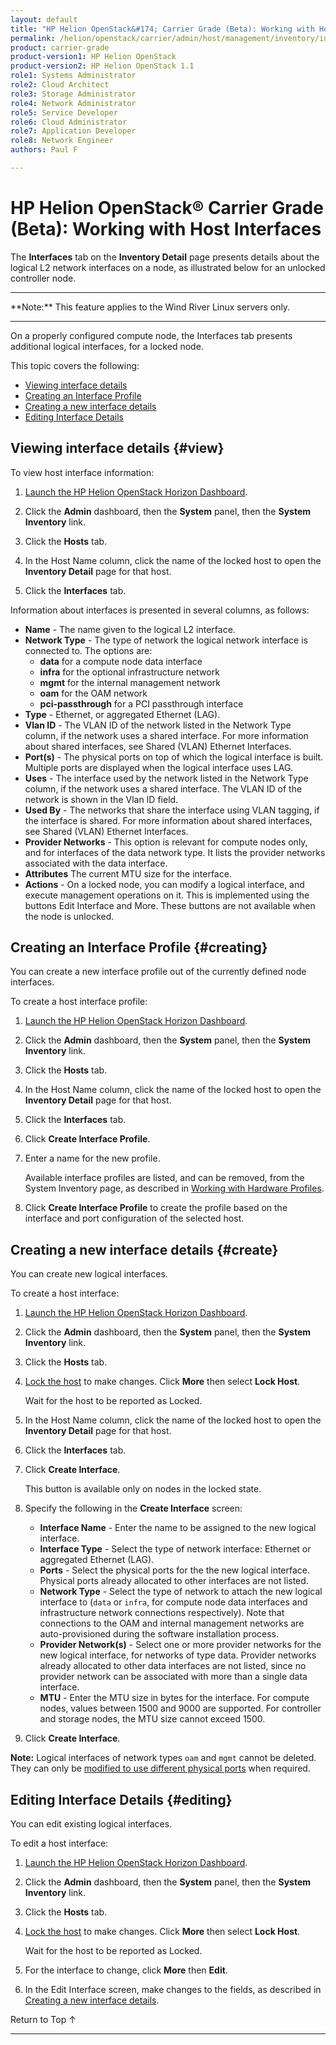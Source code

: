 ```yaml
---
layout: default
title: "HP Helion OpenStack&#174; Carrier Grade (Beta): Working with Host Interfaces"
permalink: /helion/openstack/carrier/admin/host/management/inventory/interfaces/
product: carrier-grade
product-version1: HP Helion OpenStack
product-version2: HP Helion OpenStack 1.1
role1: Systems Administrator 
role2: Cloud Architect 
role3: Storage Administrator 
role4: Network Administrator 
role5: Service Developer 
role6: Cloud Administrator 
role7: Application Developer 
role8: Network Engineer 
authors: Paul F

---
```

<!--UNDER REVISION-->

<script>

function PageRefresh {
onLoad="window.refresh"
}

PageRefresh();

</script>

<!-- <p style="font-size: small;"> <a href="/helion/openstack/carrier/services/imaging/overview/">&#9664; PREV</a> | <a href="/helion/openstack/carrier/services/overview/">&#9650; UP</a> | <a href="/helion/openstack/carrier/services/object/overview/"> NEXT &#9654</a> </p> -->

# HP Helion OpenStack&#174; Carrier Grade (Beta): Working with Host Interfaces
<!-- From the Titanium Server Admin Guide -->

The **Interfaces** tab on the **Inventory Detail** page presents details about the logical L2 network interfaces on a node, as illustrated below for an unlocked controller node.

<hr>
**Note:** This feature applies to the Wind River Linux servers only.
<hr>

On a properly configured compute node, the Interfaces tab presents additional logical interfaces, for a locked node.

This topic covers the following:

* [Viewing interface details](#view)
* [Creating an Interface Profile](#creating)
* [Creating a new interface details](#create)
* [Editing Interface Details](#editing)

## Viewing interface details {#view}

To view host interface information:

1. [Launch the HP Helion OpenStack Horizon Dashboard](/helion/openstack/carrier/dashboard/login/).

2. Click the **Admin** dashboard, then the **System** panel, then the **System Inventory** link.

3. Click the **Hosts** tab.

4. In the Host Name column, click the name of the locked host to open the **Inventory Detail** page for that host.

5. Click the **Interfaces** tab.

Information about interfaces is presented in several columns, as follows:

* **Name** - The name given to the logical L2 interface.
* **Network Type** - The type of network the logical network interface is connected to. The options are:
	* **data** for a compute node data interface
	* **infra** for the optional infrastructure network
	* **mgmt** for the internal management network
	* **oam** for the OAM network
	* **pci-passthrough** for a PCI passthrough interface
* **Type** - Ethernet, or aggregated Ethernet (LAG).
* **Vlan ID** - The VLAN ID of the network listed in the Network Type column, if the network uses a shared interface. For more information about shared interfaces, see Shared (VLAN) Ethernet Interfaces.
* **Port(s)** - The physical ports on top of which the logical interface is built. Multiple ports are displayed when the logical interface uses LAG.
* **Uses** - The interface used by the network listed in the Network Type column, if the network uses a shared interface. The VLAN ID of the network is shown in the Vlan ID field.
* **Used By** - The networks that share the interface using VLAN tagging, if the interface is shared. For more information about shared interfaces, see Shared (VLAN) Ethernet Interfaces.
* **Provider Networks** - This option is relevant for compute nodes only, and for interfaces of the data network type. It lists the provider networks associated with the data interface.
* **Attributes** The current MTU size for the interface.
* **Actions** - On a locked node, you can modify a logical interface, and execute management operations on it. This is implemented using the buttons Edit Interface and More. These buttons are not available when the node is unlocked.


## Creating an Interface Profile {#creating}

You can create a new interface profile out of the currently defined node interfaces. 

To create a host interface profile:

1. [Launch the HP Helion OpenStack Horizon Dashboard](/helion/openstack/carrier/dashboard/login/).

2. Click the **Admin** dashboard, then the **System** panel, then the **System Inventory** link.

3. Click the **Hosts** tab.

4. In the Host Name column, click the name of the locked host to open the **Inventory Detail** page for that host.

5. Click the **Interfaces** tab.

6. Click **Create Interface Profile**. 

7. Enter a name for the new profile.

	Available interface profiles are listed, and can be removed, from the System Inventory page, as described in [Working with Hardware Profiles](/helion/openstack/carrier/admin/host/management/inventory/hardware/).

8. Click **Create Interface Profile** to create the profile based on the interface and port configuration of the selected host.  

## Creating a new interface details {#create}

You can create new logical interfaces. 

To create a host interface:

1. [Launch the HP Helion OpenStack Horizon Dashboard](/helion/openstack/carrier/dashboard/login/).

2. Click the **Admin** dashboard, then the **System** panel, then the **System Inventory** link.

3. Click the **Hosts** tab.

4. [Lock the host](/helion/openstack/carrier/admin/host/management/inventory/lock/) to make changes. Click **More** then select **Lock Host**.

	Wait for the host to be reported as Locked.

5. In the Host Name column, click the name of the locked host to open the **Inventory Detail** page for that host.

6. Click the **Interfaces** tab.

7. Click **Create Interface**.

	This button is available only on nodes in the locked state. 

8. Specify the following in the **Create Interface** screen:

	* **Interface Name** - Enter the name to be assigned to the new logical interface.
	* **Interface Type** - Select the type of network interface: Ethernet or aggregated Ethernet (LAG).
	* **Ports** - Select the physical ports for the the new logical interface. Physical ports already allocated to other interfaces are not listed.
	* **Network Type** - Select the type of network to attach the new logical interface to (`data` or `infra`, for compute node data interfaces and infrastructure network connections respectively). Note that connections to the OAM and internal management networks are auto-provisioned during the software installation process.
	* **Provider Network(s)** - Select one or more provider networks for the new logical interface, for networks of type data. Provider networks already allocated to other data interfaces are not listed, since no provider network can be associated with more than a single data interface.
	* **MTU** - Enter the MTU size in bytes for the interface. For compute nodes, values between 1500 and 9000 are supported. For controller and storage nodes, the MTU size cannot exceed 1500.

9. Click **Create Interface**.

**Note:** Logical interfaces of network types `oam` and `mgmt` cannot be deleted. They can only be [modified to use different physical ports](#editing) when required.


## Editing Interface Details {#editing}

You can edit existing logical interfaces. 

To edit a host interface:

1. [Launch the HP Helion OpenStack Horizon Dashboard](/helion/openstack/carrier/dashboard/login/).

2. Click the **Admin** dashboard, then the **System** panel, then the **System Inventory** link.

3. Click the **Hosts** tab.

4. [Lock the host](/helion/openstack/carrier/admin/host/management/inventory/lock/) to make changes. Click **More** then select **Lock Host**.

	Wait for the host to be reported as Locked.

5. For the interface to change, click **More** then **Edit**.

6. In the Edit Interface screen, make changes to the fields, as described in [Creating a new interface details](#create).

<a href="#top" style="padding:14px 0px 14px 0px; text-decoration: none;"> Return to Top &#8593; </a>
 
----